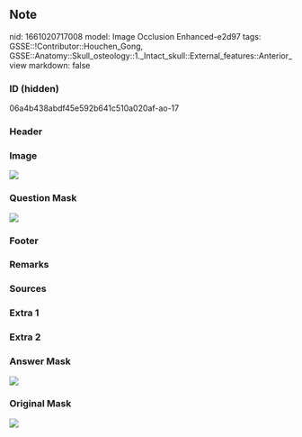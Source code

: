## Note
nid: 1661020717008
model: Image Occlusion Enhanced-e2d97
tags: GSSE::!Contributor::Houchen_Gong, GSSE::Anatomy::Skull_osteology::1._Intact_skull::External_features::Anterior_view
markdown: false

### ID (hidden)
06a4b438abdf45e592b641c510a020af-ao-17

### Header


### Image
<img src="tmpeakhz8ze.png">

### Question Mask
<img src="06a4b438abdf45e592b641c510a020af-ao-17-Q.svg">

### Footer


### Remarks


### Sources


### Extra 1


### Extra 2


### Answer Mask
<img src="06a4b438abdf45e592b641c510a020af-ao-17-A.svg">

### Original Mask
<img src="06a4b438abdf45e592b641c510a020af-ao-O.svg">
